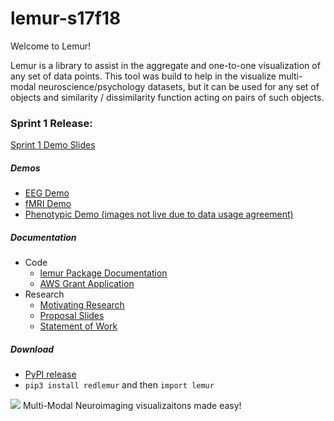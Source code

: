 # lemur-s17f18

Welcome to Lemur!

Lemur is a library to assist in the aggregate and one-to-one visualization of any set of data points. This tool was build to help in the visualize multi-modal neuroscience/psychology datasets, but it can be used for any set of objects and similarity / dissimilarity function acting on pairs of such objects.

### Sprint 1 Release:
[Sprint 1 Demo Slides](https://docs.google.com/presentation/d/1WhvT_KDLle6KnK6QdVPW1PvJf-FzisBHaIJUEnq5vf0/edit?usp=sharing)

##### Demos
* [EEG Demo](https://nbviewer.jupyter.org/github/NeuroDataDesign/lemur-f17s18/blob/master/docs/notebooks/rmarren1/Lemur%20EEG.ipynb)
* [fMRI Demo](https://nbviewer.jupyter.org/github/NeuroDataDesign/lemur-f17s18/blob/master/docs/notebooks/rmarren1/Lemur%20fMRI.ipynb)
* [Phenotypic Demo (images not live due to data usage agreement)](https://github.com/NeuroDataDesign/lemur-f17s18/blob/master/docs/notebooks/rmarren1/Lemur%20Phenotypic.ipynb)

##### Documentation
* Code
  * [lemur Package Documentation](https://neurodatadesign.github.io/lemur-f17s18/)
  * [AWS Grant Application](https://github.com/NeuroDataDesign/lemur-f17s18/blob/master/docs/group/proposal/Multi-Modal%20Brain%20Visualizations.pdf)
* Research
  * [Motivating Research](https://github.com/NeuroDataDesign/lemur-f17s18/blob/master/docs/group/proposal/Literature%20Scoping.pdf)
  * [Proposal Slides](https://github.com/NeuroDataDesign/lemur-f17s18/blob/master/docs/group/proposal/proposal.pdf)
  * [Statement of Work](https://github.com/NeuroDataDesign/lemur-f17s18/blob/master/docs/group/proposal/sow.md)

##### Download
* [PyPI release](https://pypi.python.org/pypi/redlemur)
* `pip3 install redlemur` and then `import lemur`

![](https://user-images.githubusercontent.com/10272301/32417867-a9e85e72-c22d-11e7-9f56-9f1dd2b062c0.png)
Multi-Modal Neuroimaging visualizaitons made easy!
